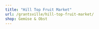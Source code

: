 ```yaml
---
title: "Hill Top Fruit Market"
url: /grantsville/hill-top-fruit-market/
shop: Gemüse & Obst
---
```

